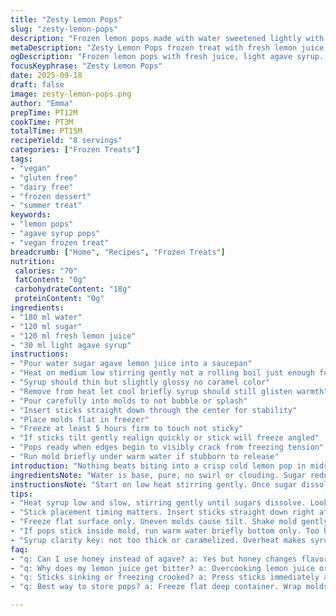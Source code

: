 ```yaml
---
title: "Zesty Lemon Pops"
slug: "zesty-lemon-pops"
description: "Frozen lemon pops made with water sweetened lightly with agave altering the sweetener balance. Simmer just enough to dissolve sugars, not a rolling boil. The syrup thickens slightly, faint tang hits the nose before freezing. Stick placement timing critical to avoid sinking or misalignment. Freeze duration flexible, relying on pops firmness, not strict hours. A vegan, nut free, dairy free, gluten free treat. Simplicity in bright citrus notes with a subtle agave twist for complexity or use honey if preferred. Old attempts taught me low temperature key, avoiding over-reducing that harshens lemon essence."
metaDescription: "Zesty Lemon Pops frozen treat with fresh lemon juice and light agave syrup. Low heat syrup thickening, no boil, subtle citrus tang, vegan and gluten free refreshment."
ogDescription: "Frozen lemon pops with fresh juice, light agave syrup. Slow dissolve sugar, watch syrup clarity, freeze long enough for crisp texture. Vegan, no dairy, no fuss."
focusKeyphrase: "Zesty Lemon Pops"
date: 2025-09-18
draft: false
image: zesty-lemon-pops.png
author: "Emma"
prepTime: PT12M
cookTime: PT3M
totalTime: PT15M
recipeYield: "8 servings"
categories: ["Frozen Treats"]
tags:
- "vegan"
- "gluten free"
- "dairy free"
- "frozen dessert"
- "summer treat"
keywords:
- "lemon pops"
- "agave syrup pops"
- "vegan frozen treat"
breadcrumb: ["Home", "Recipes", "Frozen Treats"]
nutrition: 
 calories: "70"
 fatContent: "0g"
 carbohydrateContent: "18g"
 proteinContent: "0g"
ingredients:
- "180 ml water"
- "120 ml sugar"
- "120 ml fresh lemon juice"
- "30 ml light agave syrup"
instructions:
- "Pour water sugar agave lemon juice into a saucepan"
- "Heat on medium low stirring gently not a rolling boil just enough for sugars fully dissolved about 3 minutes"
- "Syrup should thin but slightly glossy no caramel color"
- "Remove from heat let cool briefly syrup should still glisten warmth"
- "Pour carefully into molds to not bubble or splash"
- "Insert sticks straight down through the center for stability"
- "Place molds flat in freezer"
- "Freeze at least 5 hours firm to touch not sticky"
- "If sticks tilt gently realign quickly or stick will freeze angled"
- "Pops ready when edges begin to visibly crack from freezing tension"
- "Run mold briefly under warm water if stubborn to release"
introduction: "Nothing beats biting into a crisp cold lemon pop in midsummer. Had painful fails: icy but too sweet or tart sour puckering like regret. Learned to lower sugar slightly, agave adds hit of interesting sweetness instead of plain white, subtle floral. Cooking low and slow to dissolve sugar, infusing water with gentle syrup sound — the dissolve sizzle under soft heat. Stir patiently, no boiling or the lemon juice dulls. Best time? When syrup looks quiet, clear, not sticky yet glistening in pot. Insert sticks swiftly before cooling traps them crooked, always a battle. Freezing must be long enough, 5 to 6 hours minimum, watching edges crack for the crack test. Release trick: warm water, brief but not too hot, helps pop come out whole without shards. Lemon scent wakes you, fresh, tangy, sharp. No dairy means no freezer burn greasiness, just pure fruit chill. Vegan, gluten free, quick refreshment at hand. Make twice the batch, because they vanish fast."
ingredientsNote: "Water is base, pure, no swirl or clouding. Sugar reduced for sharp balance; too much weighs down lemon brightness. Agave syrup swapped for corn syrup – smoother mouthfeel, less sticky but try honey as backup if out. Lemon juice fresh squeezed, avoid bottled for bitterness and preservatives that dull flavor. This mix must reach syrupy stage but not caramelize; too hot thickens too much, losing icy snap. Molds can be silicon or hard plastic, remember to insert sticks straight, not bent or they freeze wonky. If sticks not at home, use wooden skewers or spoons as last resort but takes practice. If out of sugar, can use coconut sugar but changes flavor tone. Lemon zest adds extra zing if feeling bold, but keep it fine to avoid gritty texture in pops. Always taste syrup cold before freezing — should hit sweet and citrus, no one-sided sour or sugar bomb."
instructionsNote: "Start on low heat stirring gently. Once sugar dissolves completely, syrup changes from dull to slightly translucent shimmer. No bubbles spotting in pan. Remove immediately to avoid overcooking. Let cool slightly, syrup still warm but no longer hot enough to melt plastic molds or warp lids. Pour slowly for clean fill, avoid air bubbles that freeze into channels. Insert sticks quickly post pour, press down same depth all around — half an inch of variance and sticks freeze slanted. Freeze flat surface critical for uniform solid pops and alignment. Check after 5 hours by gently shaking mold, pops should rattle but not shift inside. For stubborn pops, brief cold water bathe on mold bottom releases edges by expanding slight plastic, helping unmold without breakage. If pops too icy hard to bite, let sit 5 minutes outside freezer to soften. If syrup separates on reheating, stir well and add small splash water if too thick. Freezer temperature ideal 0°F but no lower to avoid iciness. Trust cues: syrup clarity, stick straightness, pop firmness, not strict clocks."
tips:
- "Heat syrup low and slow, stirring gently until sugars dissolve. Look for shine not bubbles; avoid boil or lemon dulls. A subtle sizzle means sugar melting right. Clear but glossy syrup signals ready."
- "Stick placement timing matters. Insert sticks straight down right after pouring molds. Half inch difference causes skew; crooked sticks freeze wonky, hard to unmold. Use wooden skewers if no popsicle sticks."
- "Freeze flat surface only. Uneven molds cause tilt. Shake mold gently after 5 hours to check firmness. If pops rattle but no sliding, near done. Longer freeze helps edges crack—good sign of tension and freeze depth."
- "If pops stick inside mold, run warm water briefly bottom only. Too hot water softens edges dangerously; brief soak expands plastic slightly, helps release without breakage. Don’t soak too long or melts."
- "Syrup clarity key: not too thick or caramelized. Overheat makes syrup too viscous, losing icy snap; too thin means sugary ice crystals. Taste cold for balance — sweet with fresh citrus hit. Adjust sugar or water if off."
faq:
- "q: Can I use honey instead of agave? a: Yes but honey changes flavor more floral, thicker texture. Honey syrup thicker, might take longer to dissolve. Keep heat low same way. Adjust sweetness to taste if swapping."
- "q: Why does my lemon juice get bitter? a: Overcooking lemon juice or boiling makes it dull or bitter. Keep heat gentle. Use fresh squeezed only. Bottled juice has preservatives altering taste, avoid if wanting clean citrus."
- "q: Sticks sinking or freezing crooked? a: Press sticks immediately after pouring syrup. Pour slow to avoid bubbles that push sticks off center. Flat mold surface critical. Wooden skewers work but need steadier hands."
- "q: Best way to store pops? a: Freeze flat deep container. Wrap molds if no lids to avoid freezer burn. Pops last weeks but flavor fades. If pops icy hard, thaw 5 minutes room temp before eating for softer bite."

---
```

